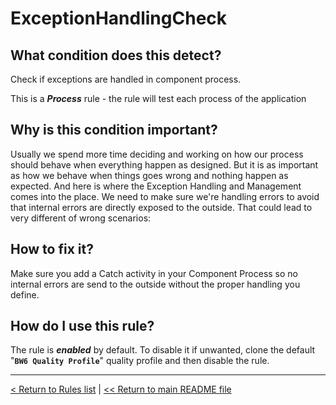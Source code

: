 # ExceptionHandlingCheck

## What condition does this detect?

Check if exceptions are handled in component process.

This is a ***Process*** rule - the rule will test each process of the application

## Why is this condition important?

Usually we spend more time deciding and working on how our process should behave when everything happen as designed. But it is as important as how we behave when things goes wrong and nothing happen as expected. And here is where the Exception Handling and Management comes into the place. We need to make sure we're handling errors to avoid that internal errors are directly exposed to the outside. That could lead to very different of wrong scenarios:

## How to fix it?

Make sure you add a Catch activity in your Component Process so no internal errors are send to the outside without the proper handling you define.

## How do I use this rule?

The rule is **_enabled_** by default. To disable it if unwanted, clone the default "**`BW6 Quality Profile`**" quality profile and then disable the rule.

---
[< Return to Rules list](./RULES.md) |  [<< Return to main README file](../../../README.md)
